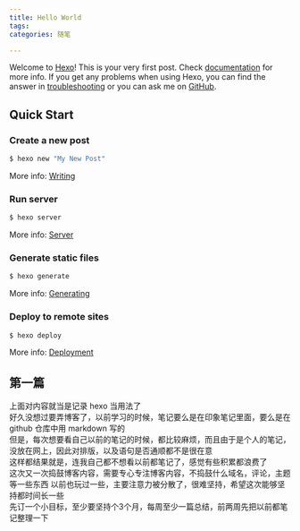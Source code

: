 ```yaml
---
title: Hello World
tags: 
categories: 随笔

---
```

Welcome to [Hexo](https://hexo.io/)! This is your very first post. Check [documentation](https://hexo.io/docs/) for more info. If you get any problems when using Hexo, you can find the answer in [troubleshooting](https://hexo.io/docs/troubleshooting.html) or you can ask me on [GitHub](https://github.com/hexojs/hexo/issues).

## Quick Start

### Create a new post

``` bash
$ hexo new "My New Post"
```

More info: [Writing](https://hexo.io/docs/writing.html)

### Run server

``` bash
$ hexo server
```

More info: [Server](https://hexo.io/docs/server.html)

### Generate static files

``` bash
$ hexo generate
```

More info: [Generating](https://hexo.io/docs/generating.html)

### Deploy to remote sites

``` bash
$ hexo deploy
```

More info: [Deployment](https://hexo.io/docs/deployment.html)

## 第一篇
上面对内容就当是记录 hexo 当用法了  
好久没想过要弄博客了，以前学习的时候，笔记要么是在印象笔记里面，要么是在 github 仓库中用 markdown 写的  
但是，每次想要看自己以前的笔记的时候，都比较麻烦，而且由于是个人的笔记，没放在网上，因此对排版，以及语句是否通顺都不是很在意  
这样都结果就是，连我自己都不想看以前都笔记了，感觉有些积累都浪费了  
这次又一次捣鼓博客内容，需要专心专注博客内容，不捣鼓什么域名，评论，主题等一些东西
以前也玩过一些，主要注意力被分散了，很难坚持，希望这次能够坚持都时间长一些  
先订一个小目标，至少要坚持个3个月，每周至少一篇总结，前两周先把以前都笔记整理一下
